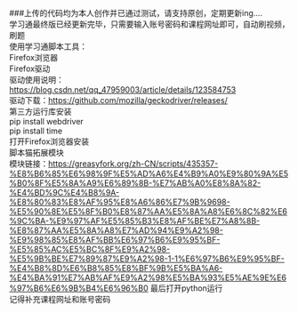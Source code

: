 ###上传的代码均为本人创作并已通过测试，请支持原创，定期更新ing....<br>
学习通最终版已经更新完毕，只需要输入账号密码和课程网址即可，自动刷视频，刷题<br>
使用学习通脚本工具：<br>
Firefox浏览器<br>
Firefox驱动 <br>
驱动使用说明：https://blog.csdn.net/qq_47959003/article/details/123584753<br>
驱动下载：https://github.com/mozilla/geckodriver/releases/<br>
第三方运行库安装<br>
pip install webdriver<br>
pip install time<br>
打开Firefox浏览器安装<br>
脚本猫拓展模块<br>
模块链接：https://greasyfork.org/zh-CN/scripts/435357-%E8%B6%85%E6%98%9F%E5%AD%A6%E4%B9%A0%E9%80%9A%E5%B0%8F%E5%8A%A9%E6%89%8B-%E7%AB%A0%E8%8A%82-%E4%BD%9C%E4%B8%9A-%E8%80%83%E8%AF%95%E8%A6%86%E7%9B%9698-%E5%90%8E%E5%8F%B0%E8%87%AA%E5%8A%A8%E6%8C%82%E6%9C%BA-%E9%97%AF%E5%85%B3%E8%AF%BE%E7%A8%8B-%E8%87%AA%E5%8A%A8%E7%AD%94%E9%A2%98-%E9%98%85%E8%AF%BB%E6%97%B6%E9%95%BF-%E5%85%AC%E5%BC%8F%E9%A2%98-%E5%9B%BE%E7%89%87%E9%A2%98-1-1%E6%97%B6%E9%95%BF-%E4%B8%8D%E6%B8%85%E8%BF%9B%E5%BA%A6-%E4%BA%91%E7%AB%AF%E9%A2%98%E5%BA%93%E5%AE%9E%E6%97%B6%E6%9B%B4%E6%96%B0
最后打开python运行<br>
记得补充课程网址和账号密码<br>
